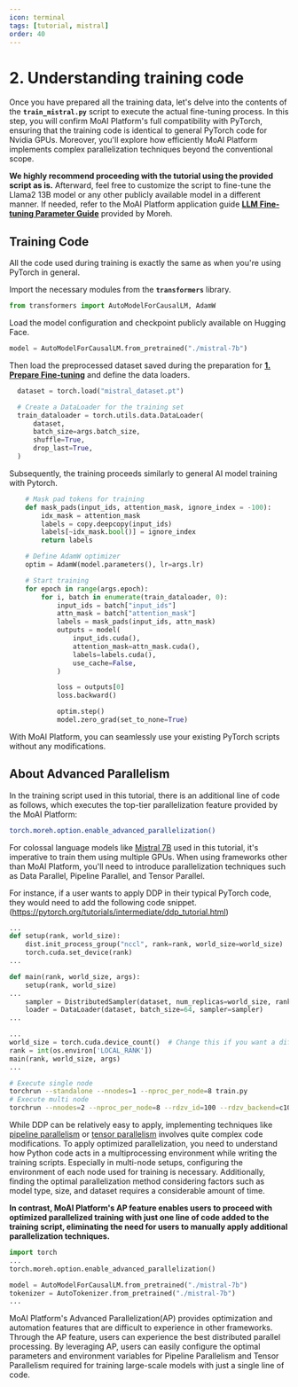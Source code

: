 ```yaml
---
icon: terminal
tags: [tutorial, mistral]
order: 40
---
```

# 2. Understanding training code

Once you have prepared all the training data, let's delve into the contents of the **`train_mistral.py`** script to execute the actual fine-tuning process. In this step, you will confirm MoAI Platform's full compatibility with PyTorch, ensuring that the training code is identical to general PyTorch code for Nvidia GPUs. Moreover, you'll explore how efficiently MoAI Platform implements complex parallelization techniques beyond the conventional scope.

**We highly recommend proceeding with the tutorial using the provided script as is.** Afterward, feel free to customize the script to fine-tune the Llama2 13B model or any other publicly available model in a different manner. If needed, refer to the MoAI Platform application guide [**LLM Fine-tuning Parameter Guide**](/Supported_Documents/LLM_param_guide.md) provided by Moreh.


## Training Code

All the code used during training is exactly the same as when you're using PyTorch in general.

Import the necessary modules from the **`transformers`** library.

```python
from transformers import AutoModelForCausalLM, AdamW
```

Load the model configuration and checkpoint publicly available on Hugging Face. 

```python
model = AutoModelForCausalLM.from_pretrained("./mistral-7b")
```

Then load the preprocessed dataset saved during the preparation for [**1. Prepare Fine-tuning**](1_Prepare_Fine-tuning.md)  and define the data loaders. 

```python
  dataset = torch.load("mistral_dataset.pt")

  # Create a DataLoader for the training set
  train_dataloader = torch.utils.data.DataLoader(
      dataset,
      batch_size=args.batch_size,
      shuffle=True,
      drop_last=True,
  )
```

Subsequently, the training proceeds similarly to general AI model training with Pytorch.

```python
    # Mask pad tokens for training
    def mask_pads(input_ids, attention_mask, ignore_index = -100):
        idx_mask = attention_mask
        labels = copy.deepcopy(input_ids)
        labels[~idx_mask.bool()] = ignore_index
        return labels

    # Define AdamW optimizer
    optim = AdamW(model.parameters(), lr=args.lr)

    # Start training
    for epoch in range(args.epoch):
        for i, batch in enumerate(train_dataloader, 0):
            input_ids = batch["input_ids"]
            attn_mask = batch["attention_mask"]
            labels = mask_pads(input_ids, attn_mask)
            outputs = model(
                input_ids.cuda(),
                attention_mask=attn_mask.cuda(),
                labels=labels.cuda(),
                use_cache=False,
            )

            loss = outputs[0]
            loss.backward()

            optim.step()
            model.zero_grad(set_to_none=True)
```

With MoAI Platform, you can seamlessly use your existing PyTorch scripts without any modifications.

## About Advanced Parallelism

In the training script used in this tutorial, there is an additional line of code as follows, which executes the top-tier parallelization feature provided by the MoAI Platform:

```bash
torch.moreh.option.enable_advanced_parallelization()
```

For colossal language models like [Mistral 7B](https://mistral.ai/news/announcing-mistral-7b/) used in this tutorial, it's imperative to train them using multiple GPUs. When using frameworks other than MoAI Platform, you'll need to introduce parallelization techniques such as Data Parallel, Pipeline Parallel, and Tensor Parallel.

For instance, if a user wants to apply DDP in their typical PyTorch code, they would need to add the following code snippet. (https://pytorch.org/tutorials/intermediate/ddp_tutorial.html)


```python
...
def setup(rank, world_size):
    dist.init_process_group("nccl", rank=rank, world_size=world_size)
    torch.cuda.set_device(rank)
...

def main(rank, world_size, args):
	setup(rank, world_size)
...
	sampler = DistributedSampler(dataset, num_replicas=world_size, rank=rank)
	loader = DataLoader(dataset, batch_size=64, sampler=sampler)
...

...
world_size = torch.cuda.device_count()  # Change this if you want a different number of GPUs
rank = int(os.environ['LOCAL_RANK'])
main(rank, world_size, args)
...
```

```bash
# Execute single node 
torchrun --standalone --nnodes=1 --nproc_per_node=8 train.py
# Execute multi node 
torchrun --nnodes=2 --nproc_per_node=8 --rdzv_id=100 --rdzv_backend=c10d --rdzv_endpoint=$MASTER_ADDR:29400 train.py
```


While DDP can be relatively easy to apply, implementing techniques like [pipeline parallelism](https://pytorch.org/docs/stable/pipeline.html) or [tensor parallelism](https://pytorch.org/tutorials/intermediate/TP_tutorial.html) involves quite complex code modifications. To apply optimized parallelization, you need to understand how Python code acts in a multiprocessing environment while writing the training scripts. Especially in multi-node setups, configuring the environment of each node used for training is necessary. Additionally, finding the optimal parallelization method considering factors such as model type, size, and dataset requires a considerable amount of time.

**In contrast, MoAI Platform's AP feature enables users to proceed with optimized parallelized training with just one line of code added to the training script, eliminating the need for users to manually apply additional parallelization techniques.**

```python
import torch
...
torch.moreh.option.enable_advanced_parallelization()

model = AutoModelForCausalLM.from_pretrained("./mistral-7b")
tokenizer = AutoTokenizer.from_pretrained("./mistral-7b") 
...
```

MoAI Platform's Advanced Parallelization(AP) provides optimization and automation features that are difficult to experience in other frameworks. Through the AP feature, users can experience the best distributed parallel processing. By leveraging AP, users can easily configure the optimal parameters and environment variables for Pipeline Parallelism and Tensor Parallelism required for training large-scale models with just a single line of code.